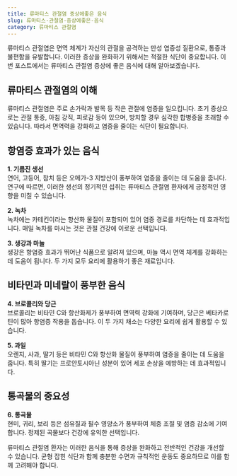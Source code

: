 ```yaml
---
title: 류마티스 관절염 증상에좋은 음식
slug: 류마티스-관절염-증상에좋은-음식
category: 류마티스 관절염
---
```


류마티스 관절염은 면역 체계가 자신의 관절을 공격하는 만성 염증성 질환으로, 통증과 불편함을 유발합니다. 이러한 증상을 완화하기 위해서는 적절한 식단이 중요합니다. 이번 포스트에서는 류마티스 관절염 증상에 좋은 음식에 대해 알아보겠습니다.

## 류마티스 관절염의 이해

류마티스 관절염은 주로 손가락과 발목 등 작은 관절에 염증을 일으킵니다. 초기 증상으로는 관절 통증, 아침 강직, 피로감 등이 있으며, 방치할 경우 심각한 합병증을 초래할 수 있습니다. 따라서 면역력을 강화하고 염증을 줄이는 식단이 필요합니다.

## 항염증 효과가 있는 음식

**1. 기름진 생선**  
연어, 고등어, 참치 등은 오메가-3 지방산이 풍부하여 염증을 줄이는 데 도움을 줍니다. 연구에 따르면, 이러한 생선의 정기적인 섭취는 류마티스 관절염 환자에게 긍정적인 영향을 미칠 수 있습니다.

**2. 녹차**  
녹차에는 카테킨이라는 항산화 물질이 포함되어 있어 염증 경로를 차단하는 데 효과적입니다. 매일 녹차를 마시는 것은 관절 건강에 이로운 선택입니다.

**3. 생강과 마늘**  
생강은 항염증 효과가 뛰어난 식품으로 알려져 있으며, 마늘 역시 면역 체계를 강화하는 데 도움이 됩니다. 두 가지 모두 요리에 활용하기 좋은 재료입니다.

## 비타민과 미네랄이 풍부한 음식

**4. 브로콜리와 당근**  
브로콜리는 비타민 C와 항산화제가 풍부하여 면역력 강화에 기여하며, 당근은 베타카로틴이 많아 항염증 작용을 돕습니다. 이 두 가지 채소는 다양한 요리에 쉽게 활용할 수 있습니다.

**5. 과일**  
오렌지, 사과, 딸기 등은 비타민 C와 항산화 물질이 풍부하여 염증을 줄이는 데 도움을 줍니다. 특히 딸기는 프로안토시아닌 성분이 있어 세포 손상을 예방하는 데 효과적입니다.

## 통곡물의 중요성

**6. 통곡물**  
현미, 귀리, 보리 등은 섬유질과 필수 영양소가 풍부하여 체중 조절 및 염증 감소에 기여합니다. 정제된 곡물보다 건강에 유익한 선택입니다.

류마티스 관절염 환자는 이러한 음식을 통해 증상을 완화하고 전반적인 건강을 개선할 수 있습니다. 균형 잡힌 식단과 함께 충분한 수면과 규칙적인 운동도 중요하므로 이를 함께 고려해야 합니다.